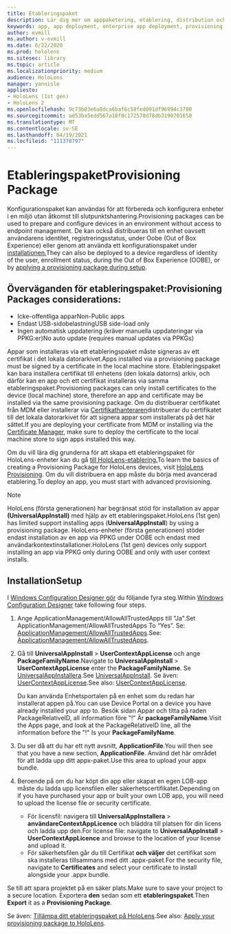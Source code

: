 ```yaml
---
title: Etableringspaket
description: Lär dig mer om apppaketering, etablering, distribution och distribution av företagsapp för HoloLens-enheter.
keywords: app, app deployment, enterprise app deployment, provisioning
author: evmill
ms.author: v-evmill
ms.date: 6/22/2020
ms.prod: hololens
ms.sitesec: library
ms.topic: article
ms.localizationpriority: medium
audience: HoloLens
manager: yannisle
appliesto:
- HoloLens (1st gen)
- HoloLens 2
ms.openlocfilehash: 9c73b03e6a8dca6baf6c58fed091df96994c3780
ms.sourcegitcommit: ad53ba5edd567a18f0c172578d78db3190701650
ms.translationtype: MT
ms.contentlocale: sv-SE
ms.lasthandoff: 04/19/2021
ms.locfileid: "111378797"
---
```

# <a name="provisioning-package"></a><span data-ttu-id="73f03-104">Etableringspaket</span><span class="sxs-lookup"><span data-stu-id="73f03-104">Provisioning Package</span></span>

<span data-ttu-id="73f03-105">Konfigurationspaket kan användas för att förbereda och konfigurera enheter i en miljö utan åtkomst till slutpunktshantering.</span><span class="sxs-lookup"><span data-stu-id="73f03-105">Provisioning packages can be used to prepare and configure devices in an environment without access to endpoint management.</span></span> <span data-ttu-id="73f03-106">De kan också distribueras till en enhet oavsett användarens identitet, registreringsstatus, under Oobe (Out of Box Experience) eller genom att använda ett konfigurationspaket under [installationen.](https://docs.microsoft.com/hololens/hololens-provisioning##apply-a-provisioning-package-to-hololens-during-setup)</span><span class="sxs-lookup"><span data-stu-id="73f03-106">They can also be deployed to a device regardless of identity of the user, enrollment status, during the Out of Box Experience (OOBE), or by [applying a provisioning package during setup](https://docs.microsoft.com/hololens/hololens-provisioning##apply-a-provisioning-package-to-hololens-during-setup).</span></span>

## <a name="provisioning-packages-considerations"></a><span data-ttu-id="73f03-107">Överväganden för etableringspaket:</span><span class="sxs-lookup"><span data-stu-id="73f03-107">Provisioning Packages considerations:</span></span>

* <span data-ttu-id="73f03-108">Icke-offentliga appar</span><span class="sxs-lookup"><span data-stu-id="73f03-108">Non-Public apps</span></span>
* <span data-ttu-id="73f03-109">Endast USB-sidobelastning</span><span class="sxs-lookup"><span data-stu-id="73f03-109">USB side-load only</span></span>
* <span data-ttu-id="73f03-110">Ingen automatisk uppdatering (kräver manuella uppdateringar via PPKG:er)</span><span class="sxs-lookup"><span data-stu-id="73f03-110">No auto update (requires manual updates via PPKGs)</span></span>

<span data-ttu-id="73f03-111">Appar som installeras via ett etableringspaket måste signeras av ett certifikat i det lokala datorarkivet.</span><span class="sxs-lookup"><span data-stu-id="73f03-111">Apps installed via a provisioning package must be signed by a certificate in the local machine store.</span></span> <span data-ttu-id="73f03-112">Etableringspaket kan bara installera certifikat till enhetens (den lokala datorns) arkiv, och därför kan en app och ett certifikat installeras via samma etableringspaket.</span><span class="sxs-lookup"><span data-stu-id="73f03-112">Provisioning packages can only install certificates to the device (local machine) store, therefore an app and certificate may be installed via the same provisioning package.</span></span> <span data-ttu-id="73f03-113">Om du distribuerar certifikatet från MDM eller installerar via [Certifikathanteraren](certificate-manager.md)distribuerar du certifikatet till det lokala datorarkivet för att signera appar som installerats på det här sättet.</span><span class="sxs-lookup"><span data-stu-id="73f03-113">If you are deploying your certificate from MDM or installing via the [Certificate Manager](certificate-manager.md), make sure to deploy the certificate to the local machine store to sign apps installed this way.</span></span>

<span data-ttu-id="73f03-114">Om du vill lära dig grunderna för att skapa ett etableringspaket för HoloLens-enheter kan du gå [till HoloLens-etablering.](https://docs.microsoft.com/hololens/hololens-provisioning)</span><span class="sxs-lookup"><span data-stu-id="73f03-114">To learn the basics of creating a Provisioning Package for HoloLens devices, visit [HoloLens Provisioning](https://docs.microsoft.com/hololens/hololens-provisioning).</span></span> <span data-ttu-id="73f03-115">Om du vill distribuera en app måste du börja med avancerad etablering.</span><span class="sxs-lookup"><span data-stu-id="73f03-115">To deploy an app, you must start with advanced provisioning.</span></span>

> [!NOTE]
> <span data-ttu-id="73f03-116">HoloLens (första generationen) har begränsat stöd för installation av appar **(UniversalAppInstall)** med hjälp av ett etableringspaket.</span><span class="sxs-lookup"><span data-stu-id="73f03-116">HoloLens (1st gen) has limited support installing apps (**UniversalAppInstall**) by using a provisioning package.</span></span> <span data-ttu-id="73f03-117">HoloLens-enheter (första generationen) stöder endast installation av en app via PPKG under OOBE och endast med användarkontextinstallationer.</span><span class="sxs-lookup"><span data-stu-id="73f03-117">HoloLens (1st gen) devices only support installing an app via PPKG only during OOBE and only with user context installs.</span></span>

## <a name="setup"></a><span data-ttu-id="73f03-118">Installation</span><span class="sxs-lookup"><span data-stu-id="73f03-118">Setup</span></span>

<span data-ttu-id="73f03-119">I [Windows Configuration Designer gör](https://www.microsoft.com/store/productId/9NBLGGH4TX22) du följande fyra steg.</span><span class="sxs-lookup"><span data-stu-id="73f03-119">Within [Windows Configuration Designer](https://www.microsoft.com/store/productId/9NBLGGH4TX22) take following four steps.</span></span>

1. <span data-ttu-id="73f03-120">Ange ApplicationManagement/AllowAllTrustedApps till "Ja".</span><span class="sxs-lookup"><span data-stu-id="73f03-120">Set ApplicationManagement/AllowAllTrustedApps To “Yes”.</span></span> <span data-ttu-id="73f03-121">Se: [ApplicationManagement/AllowAllTrustedApps](https://docs.microsoft.com/windows/client-management/mdm/policy-csp-applicationmanagement#applicationmanagement-allowalltrustedapps).</span><span class="sxs-lookup"><span data-stu-id="73f03-121">See: [ApplicationManagement/AllowAllTrustedApps](https://docs.microsoft.com/windows/client-management/mdm/policy-csp-applicationmanagement#applicationmanagement-allowalltrustedapps).</span></span>

2. <span data-ttu-id="73f03-122">Gå till **UniversalAppInstall**  >  **UserContextAppLicense** och ange **PackageFamilyName**.</span><span class="sxs-lookup"><span data-stu-id="73f03-122">Navigate to **UniversalAppInstall** > **UserContextAppLicense** enter the **PackageFamilyName**.</span></span> <span data-ttu-id="73f03-123">Se [UniversalAppInstallera](https://docs.microsoft.com/windows/configuration/wcd/wcd-universalappinstall).</span><span class="sxs-lookup"><span data-stu-id="73f03-123">See [UniversalAppInstall](https://docs.microsoft.com/windows/configuration/wcd/wcd-universalappinstall).</span></span> <span data-ttu-id="73f03-124">Se även: [UserContextAppLicense](https://docs.microsoft.com/windows/configuration/wcd/wcd-universalappinstall#usercontextapplicense).</span><span class="sxs-lookup"><span data-stu-id="73f03-124">See also: [UserContextAppLicense](https://docs.microsoft.com/windows/configuration/wcd/wcd-universalappinstall#usercontextapplicense).</span></span>

   <span data-ttu-id="73f03-125">Du kan använda Enhetsportalen på en enhet som du redan har installerat appen på.</span><span class="sxs-lookup"><span data-stu-id="73f03-125">You can use Device Portal on a device you have already installed your app to.</span></span> <span data-ttu-id="73f03-126">Besök sidan Appar och titta på raden PackageRelativeID, all information före "!" Är **packageFamilyName**.</span><span class="sxs-lookup"><span data-stu-id="73f03-126">Visit the Apps page, and look at the PackageRelativeID line, all the information before the "!" Is your **PackageFamilyName**.</span></span>

3. <span data-ttu-id="73f03-127">Du ser då att du har ett nytt avsnitt, **ApplicationFile**.</span><span class="sxs-lookup"><span data-stu-id="73f03-127">You will then see that you have a new section, **ApplicationFile**.</span></span> <span data-ttu-id="73f03-128">Använd det här området för att ladda upp ditt appx-paket.</span><span class="sxs-lookup"><span data-stu-id="73f03-128">Use this area to upload your appx bundle.</span></span>

4. <span data-ttu-id="73f03-129">Beroende på om du har köpt din app eller skapat en egen LOB-app måste du ladda upp licensfilen eller säkerhetscertifikatet.</span><span class="sxs-lookup"><span data-stu-id="73f03-129">Depending on if you have purchased your app or built your own LOB app, you will need to upload the license file or security certificate.</span></span>

    - <span data-ttu-id="73f03-130">För licensfil: navigera till **UniversalAppInstallera**  >  **användareContextAppLicence** och bläddra till platsen för din licens och ladda upp den.</span><span class="sxs-lookup"><span data-stu-id="73f03-130">For license file: navigate to **UniversalAppInstall** > **UserContextAppLicence** and browse to the location of your license and upload it.</span></span>
    - <span data-ttu-id="73f03-131">För säkerhetsfilen går du till Certifikat **och väljer** det certifikat som ska installeras tillsammans med ditt .appx-paket.</span><span class="sxs-lookup"><span data-stu-id="73f03-131">For the security file, navigate to **Certificates** and select your certificate to install alongside your .appx bundle.</span></span>

<span data-ttu-id="73f03-132">Se till att spara projektet på en säker plats.</span><span class="sxs-lookup"><span data-stu-id="73f03-132">Make sure to save your project to a secure location.</span></span> <span data-ttu-id="73f03-133">Exportera **den** sedan som ett **etableringspaket**.</span><span class="sxs-lookup"><span data-stu-id="73f03-133">Then **Export** it as a **Provisioning Package**.</span></span>  

<span data-ttu-id="73f03-134">Se även: [Tillämpa ditt etableringspaket på HoloLens](https://docs.microsoft.com/hololens/hololens-provisioning#apply-a-provisioning-package-to-hololens-during-setup).</span><span class="sxs-lookup"><span data-stu-id="73f03-134">See also: [Apply your provisioning package to HoloLens](https://docs.microsoft.com/hololens/hololens-provisioning#apply-a-provisioning-package-to-hololens-during-setup).</span></span>
